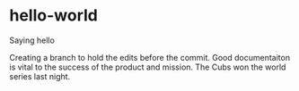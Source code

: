 # hello-world
Saying hello

Creating a branch to hold the edits before the commit. 
Good documentaiton is vital to the success of the product and mission. 
The Cubs won the world series last night. 

